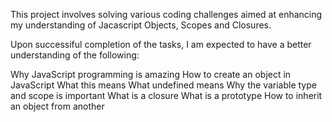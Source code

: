 This project involves solving various coding challenges aimed at enhancing my understanding of Jacascript Objects, Scopes and Closures. 

Upon successiful completion of the tasks, I am expected to have a better understanding of the following:

Why JavaScript programming is amazing
How to create an object in JavaScript
What this means
What undefined means
Why the variable type and scope is important
What is a closure
What is a prototype
How to inherit an object from another
